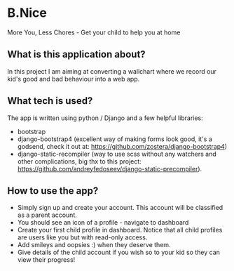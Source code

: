 # B.Nice

More You, Less Chores - Get your child to help you at home

## What is this application about?

In this project I am aiming at converting a wallchart where we record our kid's good and bad behaviour into a web app.

## What tech is used?

The app is written using python / Django and a few helpful libraries:
- bootstrap
- django-bootstrap4 (excellent way of making forms look good, it's a godsend, check it out at: <https://github.com/zostera/django-bootstrap4>)
- django-static-recompiler (way to use scss without any watchers and other complications, big thx to this project: <https://github.com/andreyfedoseev/django-static-precompiler>).

## How to use the app?

- Simply sign up and create your account. This account will be classified as a parent account.
- You should see an icon of a profile - navigate to dashboard
- Create your first child profile in dashboard. Notice that all child profiles are users like you but with read-only access.
- Add smileys and oopsies :) when they deserve them.
- Give details of the child account if you wish so to your kid so they can view their progress!


